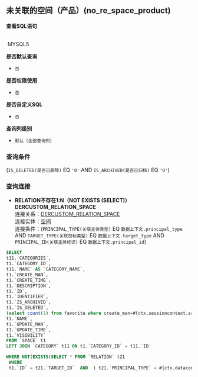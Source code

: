 ## 未关联的空间（产品）(no_re_space_product) <!-- {docsify-ignore-all} -->



<p class="panel-title"><b>查看SQL语句</b></p>
<br>

<el-row>
&nbsp;<el-tag @click="MYSQL5 = true">MYSQL5</el-tag>
</el-row>

<br>
<p class="panel-title"><b>是否默认查询</b></p>

* `否`

<p class="panel-title"><b>是否权限使用</b></p>

* `否`

<p class="panel-title"><b>是否自定义SQL</b></p>

* `否`

<p class="panel-title"><b>查询列级别</b></p>

* `默认（全部查询列）`



### 查询条件

(`IS_DELETED(是否已删除)` EQ `'0'` AND `IS_ARCHIVED(是否已归档)` EQ `'0'`)



### 查询连接
* **RELATION不存在1:N（NOT EXISTS (SELECT)）DERCUSTOM_RELATION_SPACE**<br>
连接关系：[DERCUSTOM_RELATION_SPACE](der/DERCUSTOM_RELATION_SPACE)<br>
连接实体：[空间](module/Wiki/space)<br>
连接条件：(`PRINCIPAL_TYPE(关联主体类型)` EQ `数据上下文.principal_type` AND `TARGET_TYPE(关联目标类型)` EQ `数据上下文.target_type` AND `PRINCIPAL_ID(关联主体标识)` EQ `数据上下文.principal_id`)<br>




<el-dialog v-model="MYSQL5" title="MYSQL5">

```sql
SELECT
t11.`CATEGORIES`,
t1.`CATEGORY_ID`,
t11.`NAME` AS `CATEGORY_NAME`,
t1.`CREATE_MAN`,
t1.`CREATE_TIME`,
t1.`DESCRIPTION`,
t1.`ID`,
t1.`IDENTIFIER`,
t1.`IS_ARCHIVED`,
t1.`IS_DELETED`,
(select count(1) from favorite where create_man=#{ctx.sessioncontext.srfpersonid} and OWNER_ID=t1.`ID` ) AS `IS_FAVORITE`,
t1.`NAME`,
t1.`UPDATE_MAN`,
t1.`UPDATE_TIME`,
t1.`VISIBILITY`
FROM `SPACE` t1 
LEFT JOIN `CATEGORY` t11 ON t1.`CATEGORY_ID` = t11.`ID` 

WHERE NOT(EXISTS(SELECT * FROM `RELATION` t21 
 WHERE 
 t1.`ID` = t21.`TARGET_ID`  AND  ( t21.`PRINCIPAL_TYPE` = #{ctx.datacontext.principal_type}  AND  t21.`TARGET_TYPE` = #{ctx.datacontext.target_type}  AND  t21.`PRINCIPAL_ID` = #{ctx.datacontext.principal_id} ) )) AND ( t1.`IS_DELETED` = 0  AND  t1.`IS_ARCHIVED` = 0 )
```

</el-dialog>

<script>
 const { createApp } = Vue
  createApp({
    data() {
      return {
                MYSQL5 : false
        
      }
    },
    methods: {
    }
  }).use(ElementPlus).mount('#app')
</script>